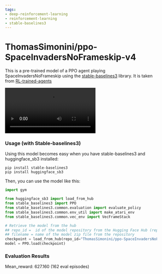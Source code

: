 ```yaml
---
tags:
- deep-reinforcement-learning
- reinforcement-learning
- stable-baselines3
---
```

# ThomasSimonini/ppo-SpaceInvadersNoFrameskip-v4

This is a pre-trained model of a PPO agent playing SpaceInvadersNoFrameskip using the [stable-baselines3](https://github.com/DLR-RM/stable-baselines3) library. It is taken from [RL-trained-agents](https://github.com/DLR-RM/rl-trained-agents)

<video src="https://huggingface.co/ThomasSimonini/ppo-SpaceInvadersNoFrameskip-v4/resolve/main/output.mp4" controls autoplay loop></video>

### Usage (with Stable-baselines3)
Using this model becomes easy when you have stable-baselines3 and huggingface_sb3 installed:
```
pip install stable-baselines3
pip install huggingface_sb3
```

Then, you can use the model like this:

```python
import gym

from huggingface_sb3 import load_from_hub
from stable_baselines3 import PPO
from stable_baselines3.common.evaluation import evaluate_policy
from stable_baselines3.common.env_util import make_atari_env
from stable_baselines3.common.vec_env import VecFrameStack

# Retrieve the model from the hub
## repo_id =  id of the model repository from the Hugging Face Hub (repo_id = {organization}/{repo_name})
## filename = name of the model zip file from the repository
checkpoint = load_from_hub(repo_id="ThomasSimonini/ppo-SpaceInvadersNoFrameskip-v4", filename="ppo-SpaceInvadersNoFrameskip-v4.zip")
model = PPO.load(checkpoint)
```

### Evaluation Results
Mean_reward: 627.160 (162 eval episodes)

